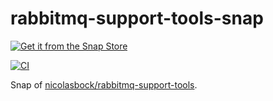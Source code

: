 # rabbitmq-support-tools-snap

[![Get it from the Snap Store](https://snapcraft.io/static/images/badges/en/snap-store-black.svg)](https://snapcraft.io/rabbitmq-support-tools)

[![CI](https://github.com/nicolasbock/rabbitmq-support-tools-snap/actions/workflows/CI.yaml/badge.svg)](https://github.com/nicolasbock/rabbitmq-support-tools-snap/actions/workflows/CI.yaml)

Snap of [nicolasbock/rabbitmq-support-tools](https://github.com/nicolasbock/rabbitmq-support-tools).
